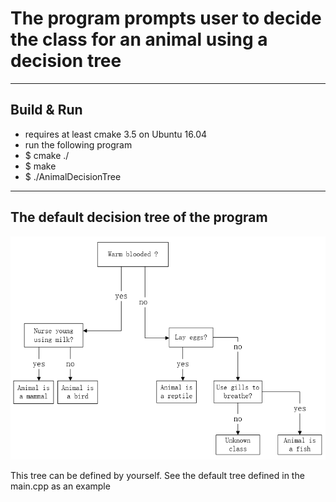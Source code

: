 # The program prompts user to decide the class for an animal using a decision tree
---
## Build & Run
 * requires at least cmake 3.5 on Ubuntu 16.04
 * run the following program
 * $ cmake ./
 * $ make
 * $ ./AnimalDecisionTree
---
## The default decision tree of the program
![Default decision tree](https://github.com/windr00/AnimalDecisionTree/raw/master/decision_tree.png)

This tree can be defined by yourself. See the default tree defined in the main.cpp as an example
